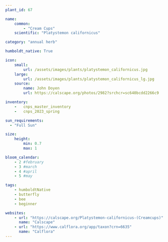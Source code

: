 ```yaml
---
plant_id: 67

name: 
    common: 
        - "Cream Cups"  
    scientific: "Platystemon californicus" 

category: "annual herb"

humboldt_native: True

icon: 
    small: 
        url: /assets/images/plants/platystemon_californicus.jpg 
    large: 
        url: /assets/images/plants/platystemon_californicus_lg.jpg 
    source: 
        name: John Doyen 
        url: https://calscape.org/photos/2982?srchcr=sc640bcdd2266c9 

inventory: 
    -   cnps_master_inventory
    -   cnps_2023_spring

sun_requirements:
  - "Full Sun"

size:
    height: 
        min: 0.7
        max: 1

bloom_calendar: 
    - 2 #february
    - 3 #march
    - 4 #april
    - 5 #may

tags:
    - humboldtNative
    - butterfly
    - bee
    - beginner

websites:
    - url: "https://calscape.org/Platystemon-californicus-(Creamcups)"
      name: "Calscape"
    - url: "https://www.calflora.org/app/taxon?crn=6635"
      name: "Calflora"
---
```


